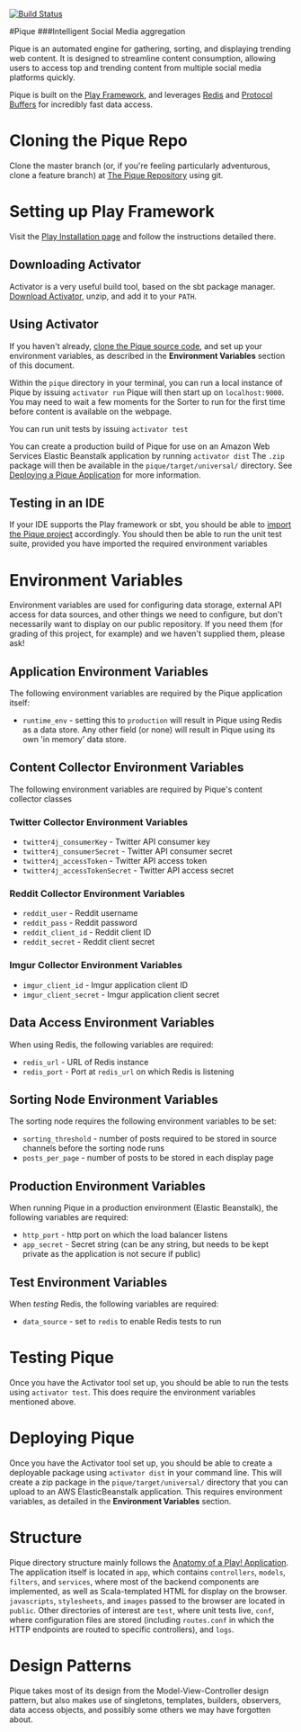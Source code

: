 [![Build Status](https://travis-ci.org/pique-media/pique.svg?branch=master)](https://travis-ci.org/pique-media/pique)

#Pique
###Intelligent Social Media aggregation

Pique is an automated engine for gathering, sorting, and displaying trending web content.
It is designed to streamline content consumption, allowing users to access top and trending content from multiple social media platforms quickly.

Pique is built on the [Play Framework](https://www.playframework.com/), and leverages [Redis](redis.io) and [Protocol Buffers](https://developers.google.com/protocol-buffers/) for incredibly fast data access.

# Cloning the Pique Repo

Clone the master branch (or, if you're feeling particularly adventurous, clone a feature branch) at [The Pique Repository](https://github.com/pique-media/pique)
using git.

# Setting up Play Framework

Visit the [Play Installation page](https://www.playframework.com/documentation/2.5.x/Installing) and follow the 
instructions detailed there. 

## Downloading Activator

Activator is a very useful build tool, based on the sbt package manager. [Download Activator](https://downloads.typesafe.com/typesafe-activator/1.3.12/typesafe-activator-1.3.12.zip), unzip, and add it 
to your `PATH`.
 
## Using Activator

If you haven't already, [clone the Pique source code](https://github.com/edolinsky/pique), and set up your environment 
variables, as described in the **Environment Variables** section of this document.

Within the `pique` directory in your terminal, you can run a local instance of Pique by issuing
```activator run```
Pique will then start up on `localhost:9000`. You may need to wait a few moments for the Sorter to run for the first 
time before content is available on the webpage.

You can run unit tests by issuing
```activator test```

You can create a production build of Pique for use on an Amazon Web Services Elastic Beanstalk application by running
```activator dist```
The `.zip` package will then be available in the `pique/target/universal/` directory. See [Deploying a Pique Application](https://www.playframework.com/documentation/2.5.x/Deploying) 
for more information.

## Testing in an IDE

If your IDE supports the Play framework or sbt, you should be able to [import the Pique project](https://www.playframework.com/documentation/2.5.x/IDE#Setup-sbteclipse) accordingly. You should 
then be able to run the unit test suite, provided you have imported the required environment variables

# Environment Variables

Environment variables are used for configuring data storage, external API access for data sources, and other things we
need to configure, but don't necessarily want to display on our public repository. If you need them (for grading of this
project, for example) and we haven't supplied them, please ask!

## Application Environment Variables

The following environment variables are required by the Pique application itself:

* `runtime_env` - setting this to `production` will result in Pique using Redis as a data store. Any other field (or
none) will result in Pique using its own 'in memory' data store.

## Content Collector Environment Variables

The following environment variables are required by Pique's content collector classes

### Twitter Collector Environment Variables

* `twitter4j_consumerKey` - Twitter API consumer key
* `twitter4j_consumerSecret` - Twitter API consumer secret
* `twitter4j_accessToken` - Twitter API access token
* `twitter4j_accessTokenSecret` - Twitter API access secret

### Reddit Collector Environment Variables

* `reddit_user` - Reddit username
* `reddit_pass` - Reddit password
* `reddit_client_id` - Reddit client ID
* `reddit_secret` - Reddit client secret

### Imgur Collector Environment Variables

* `imgur_client_id` - Imgur application client ID
* `imgur_client_secret` - Imgur application client secret

## Data Access Environment Variables

When using Redis, the following variables are required:

* `redis_url` - URL of Redis instance
* `redis_port` - Port at `redis_url` on which Redis is listening

## Sorting Node Environment Variables

The sorting node requires the following environment variables to be set:

* `sorting_threshold` - number of posts required to be stored in source channels before the sorting node runs
* `posts_per_page` - number of posts to be stored in each display page

## Production Environment Variables

When running Pique in a production environment (Elastic Beanstalk), the following variables are required:

* `http_port` - http port on which the load balancer listens
* `app_secret` - Secret string (can be any string, but needs to be kept private as the application is not secure if public)

## Test Environment Variables

When _testing_ Redis, the following variables are required:

* `data_source` - set to `redis` to enable Redis tests to run

# Testing Pique

Once you have the Activator tool set up, you should be able to run the tests using `activator test`. This does
require the environment variables mentioned above.

# Deploying Pique

Once you have the Activator tool set up, you should be able to create a deployable package using `activator dist` in 
your command line. This will create a zip package in the `pique/target/universal/` directory that you can upload to an
AWS ElasticBeanstalk application. This requires environment variables, as detailed in the **Environment Variables** 
section.

# Structure

Pique directory structure mainly follows the [Anatomy of a Play! Application](https://www.playframework.com/documentation/2.5.x/Anatomy). 
The application itself is located in `app`, which contains `controllers`, `models`, `filters`, and `services`, where most 
of the backend components are implemented, as well as Scala-templated HTML for display on the browser. 
`javascripts`, `stylesheets`, and `images` passed to the browser are located in `public`. Other directories of interest
are `test`, where unit tests live, `conf`, where configuration files are stored (including `routes.conf` in which the 
HTTP endpoints are routed to specific controllers), and `logs`.
 
# Design Patterns

Pique takes most of its design from the Model-View-Controller design pattern, but also makes use of singletons, templates,
builders, observers, data access objects, and possibly some others we may have forgotten about.

